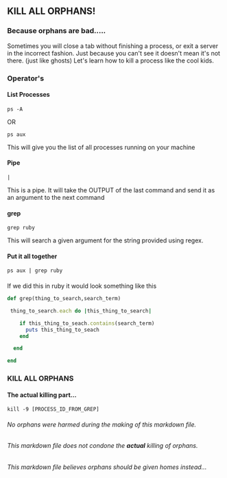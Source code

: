## KILL ALL ORPHANS!
### Because orphans are bad.....

Sometimes you will close a tab without finishing a process, or exit a server in the incorrect fashion.
Just because you can't see it doesn't mean it's not there. (just like ghosts)
Let's learn how to kill a process like the cool kids.

### Operator's

#### List Processes
```
ps -A
```
OR
```
ps aux
```

This will give you the list of all processes running on your machine

#### Pipe
```
|
```
This is a pipe. It will take the OUTPUT of the last command and send it as an argument to the next command

#### grep
```
grep ruby
```
This will search a given argument for the string provided using regex.

#### Put it all together
```
ps aux | grep ruby
```

####
If we did this in ruby it would look something like this

```ruby
def grep(thing_to_search,search_term)

 thing_to_search.each do |this_thing_to_search|

    if this_thing_to_seach.contains(search_term)
      puts this_thing_to_seach
    end

  end

end
```

### KILL ALL ORPHANS
#### The actual killing part...
```
kill -9 [PROCESS_ID_FROM_GREP]
```
###### No orphans were harmed during the making of this markdown file.
###### This markdown file does not condone the **actual** killing of orphans.
###### This markdown file believes orphans should be given homes instead...
